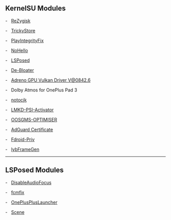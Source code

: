 ## **KernelSU Modules**
-   [ReZygisk](https://github.com/PerformanC/ReZygisk)

-   [TrickyStore](https://github.com/5ec1cff/TrickyStore)

-   [PlayIntegrityFix](https://github.com/KOWX712/PlayIntegrityFix)

-   [NoHello](https://github.com/MhmRdd/NoHello)

-   [LSPosed](https://github.com/JingMatrix/LSPosed)

-   [De-Bloater](https://github.com/sunilpaulmathew/De-Bloater)

-   [Adreno GPU Vulkan Driver V@0842.6](https://t.me/adrenodrivers/218482/220626)

-   Dolby Atmos for OnePlus Pad 3

-   [notocjk](https://github.com/simonsmh/notocjk)

-   [LMKD-PSI-Activator](https://github.com/lululoid/LMKD-PSI-Activator)

-   [OOSGMS-OPTIMISER](https://github.com/epicmann24/OOSGMS-OPTIMISER)

-   [AdGuard Certificate](https://github.com/AdguardTeam/adguardcert)

-   [Fdroid-Priv](https://github.com/entr0pia/Fdroid-Priv)

-   [lybFrameGen](https://lybxlpsv.com/framegen/)

---

## **LSPosed Modules**
-   [DisableAudioFocus](https://github.com/auag0/DisableAudioFocus)

-   [fcmfix](https://github.com/kooritea/fcmfix)

-   [OnePlusPlusLauncher](https://github.com/wizpizz/OnePlusPlusLauncher)

-   [Scene](http://vtools.omarea.com/)
